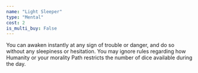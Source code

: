 ```yaml
---
name: "Light Sleeper"
type: "Mental"
cost: 2
is_multi_buy: False
---
```


You can awaken instantly at any sign of trouble or danger, and do so without any sleepiness or hesitation. You may ignore rules regarding how Humanity or your morality Path restricts the number of dice available during the day.